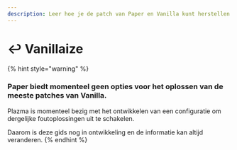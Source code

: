 ```yaml
---
description: Leer hoe je de patch van Paper en Vanilla kunt herstellen.
---
```


# ↩️ Vanillaize

{% hint style="warning" %}

### Paper biedt momenteel geen opties voor het oplossen van de meeste patches van Vanilla.

Plazma is momenteel bezig met het ontwikkelen van een configuratie om dergelijke foutoplossingen uit te schakelen.

Daarom is deze gids nog in ontwikkeling en de informatie kan altijd veranderen.
{% endhint %}
